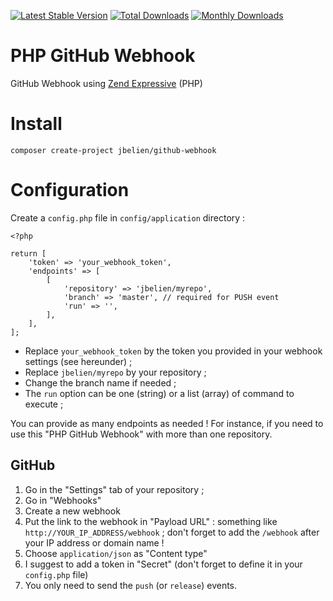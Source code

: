 [![Latest Stable Version](https://poser.pugx.org/jbelien/github-webhook/v/stable)](https://packagist.org/packages/jbelien/github-webhook)
[![Total Downloads](https://poser.pugx.org/jbelien/github-webhook/downloads)](https://packagist.org/packages/jbelien/github-webhook)
[![Monthly Downloads](https://poser.pugx.org/jbelien/github-webhook/d/monthly.png)](https://packagist.org/packages/jbelien/github-webhook)

# PHP GitHub Webhook

GitHub Webhook using [Zend Expressive](https://docs.zendframework.com/zend-expressive/) (PHP)

# Install

    composer create-project jbelien/github-webhook

# Configuration

Create a `config.php` file in `config/application` directory :

    <?php

    return [
        'token' => 'your_webhook_token',
        'endpoints' => [
            [
                'repository' => 'jbelien/myrepo',
                'branch' => 'master', // required for PUSH event
                'run' => '',
            ],
        ],
    ];

- Replace `your_webhook_token` by the token you provided in your webhook settings (see hereunder) ;
- Replace `jbelien/myrepo` by your repository ;
- Change the branch name if needed ;
- The `run` option can be one (string) or a list (array) of command to execute ;

You can provide as many endpoints as needed ! For instance, if you need to use this "PHP GitHub Webhook" with more than one repository.

## GitHub

1. Go in the "Settings" tab of your repository ;
2. Go in "Webhooks"
3. Create a new webhook
4. Put the link to the webhook in "Payload URL" : something like `http://YOUR_IP_ADDRESS/webhook` ; don't forget to add the `/webhook` after your IP address or domain name !
5. Choose `application/json` as "Content type"
6. I suggest to add a token in "Secret" (don't forget to define it in your `config.php` file)
7. You only need to send the `push` (or `release`) events.
